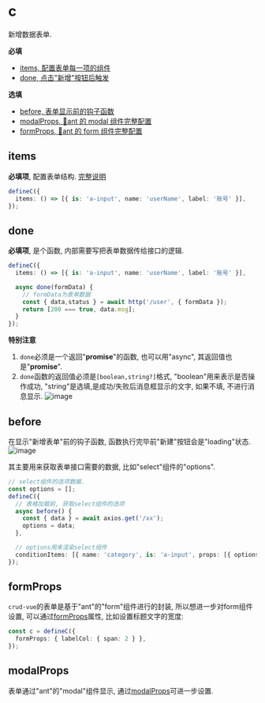# c

新增数据表单.

**必填**
- [items, 配置表单每一项的组件](#items)
- [done, 点击"新增"按钮后触发](#done)

**选填**
- [before, 表单显示前的钩子函数](#before)
- [modalProps, 🐜ant 的 modal 组件完整配置](#modalprops)
- [formProps, 🐜ant 的 form 组件完整配置](#formprops)


## items

**必填项**, 配置表单结构. [完整说明](./items.md)

```typescript
defineC({
  items: () => [{ is: 'a-input', name: 'userName', label: '账号' }],
});
```

## done

**必填项**, 是个函数, 内部需要写把表单数据传给接口的逻辑.
```typescript
defineC({
  items: () => [{ is: 'a-input', name: 'userName', label: '账号' }],

  async done(formData) {
    // formData为表单数据
    const { data,status } = await http('/user', { formData });
    return [200 === true, data.msg];
  }
});
```
**特别注意**
1. `done`必须是一个返回"**promise**"的函数, 也可以用"async", 其返回值也是"**promise**".
2. `done`函数的返回值必须是`[boolean,string?]`格式, "boolean"用来表示是否操作成功, "string"是选填,是成功/失败后消息框显示的文字, 如果不填, 不进行消息显示. 
![image](https://user-images.githubusercontent.com/8264787/181669190-7e374ccf-0a5e-4680-9fa3-83344fedb296.png)


## before
在显示"新增表单"前的钩子函数, 函数执行完毕前"新建"按钮会是"loading"状态.
![image](https://user-images.githubusercontent.com/8264787/181669671-f7db360a-c833-4851-ace8-d38b7462c81c.png)


其主要用来获取表单接口需要的数据, 比如"select"组件的"options".
```typescript
// select组件的选项数据.
const options = [];
defineC({
  // 表格加载前, 获取select组件的选项
  async before() {
    const { data } = await axios.get('/xx');
    options = data;
  },

  // options用来渲染select组件
  conditionItems: [{ name: 'category', is: 'a-input', props: [{ options }] }],
});
```

## formProps
`crud-vue`的表单是基于"ant"的"form"组件进行的封装, 所以想进一步对form组件设置, 可以通过[formProps](https://www.antdv.com/components/form-cn#API)属性, 比如设置标题文字的宽度:

```typescript
const c = defineC({
  formProps: { labelCol: { span: 2 } },
});
```


## modalProps
表单通过"ant"的"modal"组件显示, 通过[modalProps](https://www.antdv.com/components/modal-cn#API)可进一步设置.